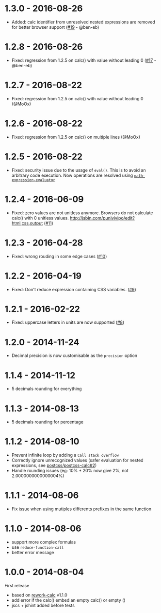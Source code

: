 # 1.3.0 - 2016-08-26

- Added: calc identifier from unresolved nested expressions are removed for
  better browser support
  ([#19](https://github.com/MoOx/reduce-css-calc/pull/19) - @ben-eb)

# 1.2.8 - 2016-08-26

- Fixed: regression from 1.2.5 on calc() with value without leading 0
  ([#17](https://github.com/MoOx/reduce-css-calc/pull/17) - @ben-eb)

# 1.2.7 - 2016-08-22

- Fixed: regression from 1.2.5 on calc() with value without leading 0
  (@MoOx)

# 1.2.6 - 2016-08-22

- Fixed: regression from 1.2.5 on calc() on multiple lines
  (@MoOx)

# 1.2.5 - 2016-08-22

- Fixed: security issue due to the usage of ``eval()``.
  This is to avoid an arbitrary code execution.
  Now operations are resolved using
  [``math-expression-evaluator``](https://github.com/redhivesoftware/math-expression-evaluator)

# 1.2.4 - 2016-06-09

- Fixed: zero values are not unitless anymore.
  Browsers do not calculate calc() with 0 unitless values.
  http://jsbin.com/punivivipo/edit?html,css,output
  ([#11](https://github.com/MoOx/reduce-css-calc/pull/11)) 

# 1.2.3 - 2016-04-28

- Fixed: wrong rouding in some edge cases
  ([#10](https://github.com/MoOx/reduce-css-calc/pull/10))

# 1.2.2 - 2016-04-19

- Fixed: Don't reduce expression containing CSS variables.
  ([#9](https://github.com/MoOx/reduce-css-calc/pull/9))

# 1.2.1 - 2016-02-22

- Fixed: uppercase letters in units are now supported
  ([#8](https://github.com/MoOx/reduce-css-calc/pull/8))

# 1.2.0 - 2014-11-24

- Decimal precision is now customisable as the `precision` option

# 1.1.4 - 2014-11-12

- 5 decimals rounding for everything

# 1.1.3 - 2014-08-13

- 5 decimals rounding for percentage

# 1.1.2 - 2014-08-10

- Prevent infinite loop by adding a `Call stack overflow`
- Correctly ignore unrecognized values (safer evaluation for nested expressions,
  see [postcss/postcss-calc#2](https://github.com/postcss/postcss-calc/issues/2))
- Handle rounding issues (eg: 10% * 20% now give 2%, not 2.0000000000000004%)

# 1.1.1 - 2014-08-06

- Fix issue when using mutiples differents prefixes in the same function

# 1.1.0 - 2014-08-06

- support more complex formulas
- use `reduce-function-call`
- better error message


# 1.0.0 - 2014-08-04

First release

- based on [rework-calc](https://github.com/reworkcss/rework-calc) v1.1.0
- add error if the calc() embed an empty calc() or empty ()
- jscs + jshint added before tests

